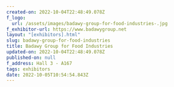 ```yaml
---
created-on: 2022-10-04T22:48:49.078Z
f_logo:
  url: /assets/images/badawy-group-for-food-industries-.jpg
f_exhibitor-url: https://www.badawygroup.net
layout: "[exhibitors].html"
slug: badawy-group-for-food-industries
title: Badawy Group for Food Industries
updated-on: 2022-10-04T22:48:49.078Z
published-on: null
f_address: Hall 3 - A167
tags: exhibitors
date: 2022-10-05T10:54:54.843Z
---
```

